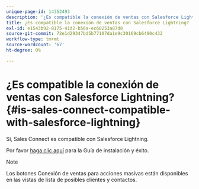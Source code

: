 ```yaml
---
unique-page-id: 14352493
description: '¿Es compatible la conexión de ventas con Salesforce Lightning? : Documentos de Marketo: documentación del producto'
title: ¿Es compatible la conexión de ventas con Salesforce Lightning?
exl-id: e1543b92-8175-41d2-b56a-ec60253a87d8
source-git-commit: 72e1d29347bd5b77107da1e9c30169cb6490c432
workflow-type: tm+mt
source-wordcount: '67'
ht-degree: 0%

---
```


# ¿Es compatible la conexión de ventas con Salesforce Lightning? {#is-sales-connect-compatible-with-salesforce-lightning}

Sí, Sales Connect es compatible con Salesforce Lightning.

Por favor [haga clic aquí](https://s3.amazonaws.com/tout-user-store/salesforce/assets/SF+Guide+for+Lightning.pdf) para la Guía de instalación y éxito.

>[!NOTE]
>
>Los botones Conexión de ventas para acciones masivas están disponibles en las vistas de lista de posibles clientes y contactos.
